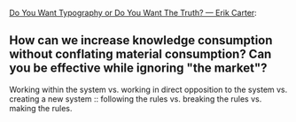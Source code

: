 <a name="cartereric01"></a>

[Do You Want Typography or Do You Want The Truth? — Erik Carter](https://walkerart.org/magazine/erik-carter-op-ed-do-you-want-typography-or-do-you-want-the-truth):

## How can we increase knowledge consumption without conflating material consumption? Can you be effective while ignoring "the market"?

Working within the system vs. working in direct opposition to the system vs. creating a new system :: following the rules vs. breaking the rules vs. making the rules.
